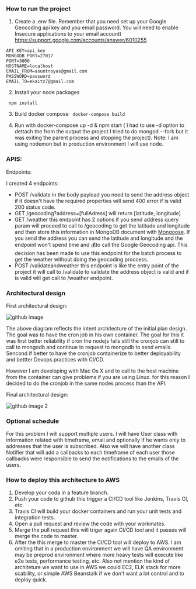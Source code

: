 ### How to run the project

1. Create a .env file. Remember that you need set up your Google Geocoding api key and you email password. You will need to enable Insecure applications to your email accountt https://support.google.com/accounts/answer/6010255

```
API_KEY=api_key
MONGODB_PORT=27017
PORT=3000
HOSTNAME=localhost
EMAIL_FROM=asuntroyas@gmail.com
PASSWORD=password
EMAIL_TO=ekaitz7@gmail.com
```

2. Install your node packages

``` npm install```

3. Build docker compose 
``` docker-compose build```

4. Run with docker-compose up -d & npm start ( I had to use -d option to dettach the from the output the project I tried to do mongod --fork but it was exiting the parent process and stopping the project). Note: I am using nodemon but in production environment I will use node.


### APIS:

Endpoints:

I created 4 endpoints:
* POST /validate in the body payload you need to send the address object if it doesn't have the required properties will send 400 error if is valid 200 status code.
* GET /geocoding?address=[fullAdress] will return [latitude, longitude]
* GET /weather this endpoint has 2 options if you send address query param  will proceed to call to /geocoding to get the latitude and longitude and then store this information in MongoDB document with [Mongoose](https://github.com/ekaitzht/wefox/blob/master/models/address.js). If you send the address you can send the latitude and longitude and the endpoint won't spend time and 💰to call the Google Geocoding api. This decision has been made to use this endpoint for the batch process to get the weather without doing the geocoding proccess.
* POST /validateandweather this endpoint is like the entry point of the project it will call to /validate to validate the address object is valid and if is valid will get call to /weather endpoint. 


### Architectural design

First architectural design:

![github image](https://drive.google.com/uc?id=1Bf1IK3G0DQSVaBt0ZiTeZMvgMLFnRLe6)

The above diagram reflects the intent architecture of the initial plan design. The goal was to have the cron job in his own container. The goal for this it was first better reliability if cron the nodejs fails still the cronjob can still to call to mongodb and continue to request to mongodb to send emails. Sencond if better to have the cronjob containerize to better deployability and bettter Devops practices with CI/CD.

However I am developing with Mac Os X and to call to the host machine from the container can give problems if you are using Linux. for this reason I decided to do the cronjob in the same nodes process than the API. 

Final architectural design:

![github image 2](https://drive.google.com/uc?id=1Z76hh5SrhQQDIA5ozmUqXXN0Gq6Zd3l_)

### Optional schedule

For this problem I will support multiple users. I will have User class with information related with timeframe, email and  optionally if he wants only to addresses that the user is subscribed. Also we will have another class Notifier that will add a callbacks to each timeframe of each user those callbacks were responsible to send the notifications to the emails of the users.

### How to deploy this architecture to AWS

1. Develop your coda in a feature branch.
2. Push your code to github this trigger a CI/CD tool like Jenkins, Travis CI, etc.
3. Travis CI will build your docker containers and run your unit tests and integration tests.
4. Open a pull request and review the code with your workmates. 
5. Merge the pull request this will triger again CI/CD tool and it passes will merge the code to master.
6. After the this merge to master the CI/CD tool will deploy to AWS. I am omiting that in a production environment we will have QA environment may be preprod environment where more heavy tests will execute like e2e tests, performance testing, etc. Also not mention the kind of architeture we want to use in AWS we could EC2, ELK stack for more scability, or simple AWS Beanstalk if we don't want a lot control and to deploy quick.


